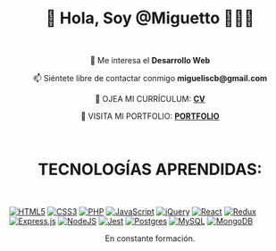 <h1 align="center" > 👋 Hola, Soy @Miguetto 👨🏻‍💻</h1>

<br />

<p align="center"> 👀 Me interesa el <strong> Desarrollo Web </strong> </p>
<p align="center"> 📫 Siéntete libre de contactar conmigo <strong> migueliscb@gmail.com </strong> </p>
<p align="center">
  👀 OJEA MI CURRÍCULUM: 
  <a href="https://github.com/Miguetto/CV/blob/gh-pages/Miguel%20Angel%20Caro%20Bernal.pdf" target="_blank">
    <strong>CV</strong>
  </a>
</p>
<p align="center">
  👀 VISITA MI PORTFOLIO: 
    <a href="https://miguetto.github.io/my-portfolio/#/portfolio" target="_blank">
      <strong>PORTFOLIO</strong>
    </a>
  
</p>

<br />

<h1 align="center"> TECNOLOGÍAS APRENDIDAS: </h1>

<br />
  
</p>

<p align="center">
  
[![HTML5](https://img.shields.io/badge/html5-%23E34F26.svg?style=for-the-badge&logo=html5&logoColor=white)](https://www.w3schools.com/html/)
[![CSS3](https://img.shields.io/badge/css3-%231572B6.svg?style=for-the-badge&logo=css3&logoColor=white)](https://www.w3schools.com/css/)
[![PHP](https://img.shields.io/badge/php-%23777BB4.svg?style=for-the-badge&logo=php&logoColor=white)](https://www.php.net/manual/es/intro-whatis.php)
[![JavaScript](https://img.shields.io/badge/javascript-%23323330.svg?style=for-the-badge&logo=javascript&logoColor=%23F7DF1E)](https://developer.mozilla.org/es/docs/Web/JavaScript)
[![jQuery](https://img.shields.io/badge/jquery-%230769AD.svg?style=for-the-badge&logo=jquery&logoColor=white)](https://jquery.com/)
[![React](https://img.shields.io/badge/react-%2320232a.svg?style=for-the-badge&logo=react&logoColor=%2361DAFB)](https://www.react.com)
[![Redux](https://img.shields.io/badge/redux-%23593d88.svg?style=for-the-badge&logo=redux&logoColor=white)](https://es.redux.js.org/)
[![Express.js](https://img.shields.io/badge/express.js-%23404d59.svg?style=for-the-badge&logo=express&logoColor=%2361DAFB)](https://expressjs.com/)
[![NodeJS](https://img.shields.io/badge/node.js-6DA55F?style=for-the-badge&logo=node.js&logoColor=white)](https://nodejs.org/es/)
[![Jest](https://img.shields.io/badge/-jest-%23C21325?style=for-the-badge&logo=jest&logoColor=white)](https://jestjs.io/)
[![Postgres](https://img.shields.io/badge/postgres-%23316192.svg?style=for-the-badge&logo=postgresql&logoColor=white)](https://www.postgresql.org/)
[![MySQL](https://img.shields.io/badge/mysql-%2300f.svg?style=for-the-badge&logo=mysql&logoColor=white)](https://www.mysql.com)
[![MongoDB](https://img.shields.io/badge/MongoDB-%234ea94b.svg?style=for-the-badge&logo=mongodb&logoColor=white)](https://www.mongodb.com)

  <p align="center">En constante formación. </p>
  
</p>

<br />







<!---
Miguetto/Miguetto is a ✨ special ✨ repository because its `README.md` (this file) appears on your GitHub profile.
You can click the Preview link to take a look at your changes.
--->
